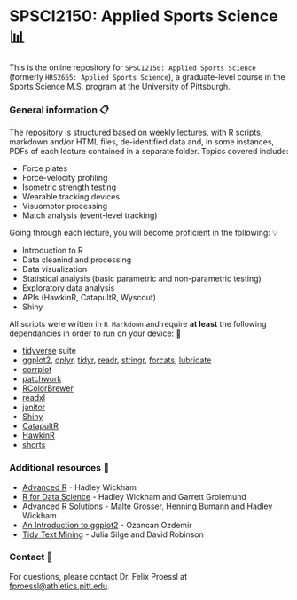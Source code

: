 # SPSCI2150: Applied Sports Science 📊
This is the online repository for `SPSCI2150: Applied Sports Science` (formerly `HRS2665: Applied Sports Science`), a graduate-level course in the Sports Science M.S. program at the University of Pittsburgh.

### General information 📋

The repository is structured based on weekly lectures, with R scripts, markdown and/or HTML files, de-identified data and, in some instances, PDFs of each lecture contained in a separate folder. Topics covered include:

- Force plates
- Force-velocity profiling
- Isometric strength testing
- Wearable tracking devices
- Visuomotor processing
- Match analysis (event-level tracking)

Going through each lecture, you will become proficient in the following: 💡

- Introduction to R
- Data cleanind and processing
- Data visualization
- Statistical analysis (basic parametric and non-parametric testing)
- Exploratory data analysis
- APIs (HawkinR, CatapultR, Wyscout)
- Shiny

All scripts were written in `R Markdown` and require **at least** the following dependancies in order to run on your device: 📁

- [tidyverse](https://cran.r-project.org/web/packages/tidyverse/index.html) suite
- [ggplot2](https://cran.r-project.org/web/packages/ggplot2/index.html), [dplyr](https://cran.r-project.org/web/packages/dplyr/index.html), [tidyr](https://cran.r-project.org/web/packages/tidyr/index.html), [readr](https://cran.r-project.org/web/packages/readr/index.html), [stringr](https://cran.r-project.org/web/packages/stringr/index.html), [forcats](https://cran.r-project.org/web/packages/forcats/index.html), [lubridate](https://cran.r-project.org/web/packages/lubridate/vignettes/lubridate.html)
- [corrplot](https://cran.r-project.org/web/packages/corrplot/vignettes/corrplot-intro.html)
- [patchwork](https://cran.r-project.org/web/packages/patchwork/index.html)
- [RColorBrewer](https://cran.r-project.org/web/packages/RColorBrewer/index.html)
- [readxl](https://cran.r-project.org/web/packages/readxl/index.html)
- [janitor](https://cran.r-project.org/web/packages/janitor/index.html)
- [Shiny](https://cran.r-project.org/web/packages/shiny/index.html)
- [CatapultR](http://catapultr.catapultsports.com/)
- [HawkinR](https://github.com/HawkinDynamics/hawkinR)
- [shorts](https://cran.r-project.org/web/packages/shorts/index.html)


### Additional resources 📑

- [Advanced R](https://adv-r.hadley.nz/) - Hadley Wickham
- [R for Data Science](https://r4ds.had.co.nz/) - Hadley Wickham and Garrett Grolemund
- [Advanced R Solutions](https://advanced-r-solutions.rbind.io/) - Malte Grosser, Henning Bumann and Hadley Wickham
- [An Introduction to ggplot2](https://bookdown.org/ozancanozdemir/introduction-to-ggplot2/) - Ozancan Ozdemir
- [Tidy Text Mining](https://www.tidytextmining.com/) - Julia Silge and David Robinson


### Contact 📧

For questions, please contact Dr. Felix Proessl at fproessl@athletics.pitt.edu.
